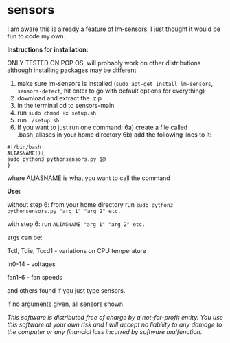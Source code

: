 # sensors

I am aware this is already a feature of lm-sensors, I just thought it would be fun to code my own.

**Instructions for installation:**

ONLY TESTED ON POP OS, will probably work on other distributions although installing packages may be different
1) make sure lm-sensors is installed (`sudo apt-get install lm-sensors`, `sensors-detect`, hit enter to go with default options for everything)
2) download and extract the .zip
3) in the terminal cd to sensors-main
4) run `sudo chmod +x setup.sh`
5) run `./setup.sh`
6) If you want to just run one command: 
6a) create a file called .bash_aliases in your home directory
6b) add the following lines to it:
```
#!/bin/bash
ALIASNAME(){
sudo python3 pythonsensors.py $@
}
```
where ALIASNAME is what you want to call the command

**Use:**

without step 6: from your home directory run `sudo python3 pythonsensors.py "arg 1" "arg 2" etc.`

with step 6: run `ALIASNAME "arg 1" "arg 2" etc.`

args can be:

Tctl, Tdie, Tccd1 - variations on CPU temperature

in0-14 - voltages

fan1-6 - fan speeds

and others found if you just type sensors.

if no arguments given, all sensors shown



*This software is distributed free of charge by a not-for-profit entity. You use this software at your own risk and I will accept no liability to any damage to the computer or any financial loss incurred by software malfunction.*



